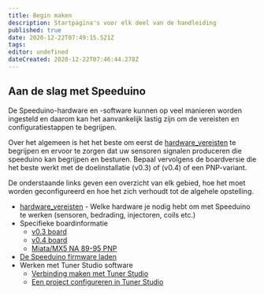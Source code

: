 ```yaml
---
title: Begin maken
description: Startpagina's voor elk deel van de handleiding
published: true
date: 2020-12-22T07:49:15.521Z
tags: 
editor: undefined
dateCreated: 2020-12-22T07:46:44.278Z
---
```


## Aan de slag met Speeduino
De Speeduino-hardware en -software kunnen op veel manieren worden ingesteld en daarom kan het aanvankelijk lastig zijn om de vereisten en configuratiestappen te begrijpen.

Over het algemeen is het het beste om eerst de [hardware_vereisten](/Hardware_requirements) te begrijpen en ervoor te zorgen dat uw sensoren signalen produceren die speeduino kan begrijpen en besturen. Bepaal vervolgens de boardversie die het beste werkt met de doelinstallatie (v0.3) of (v0.4) of een PNP-variant.

De onderstaande links geven een overzicht van elk gebied, hoe het moet worden geconfigureerd en hoe het zich verhoudt tot de algehele opstelling.

- [hardware_vereisten](/Hardware_requirements) - Welke hardware je nodig hebt om met Speeduino te werken (sensoren, bedrading, injectoren, coils etc.)
- Specifieke boardinformatie
  - [v0.3 board](/boards/V03)
  - [v0.4 board](/boards/V04)
  - [Miata/MX5 NA 89-95 PNP](/boards/MX5_PNP)
-   [De Speeduino firmware laden](/Installing_Firmware)
-   Werken met Tuner Studio software
    -   [Verbinding maken met Tuner Studio](/Connecting_to_TunerStudio)
    -   [Een project configureren in Tuner Studio](/Configuring_TunerStudio)